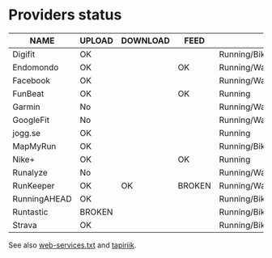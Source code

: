 # Providers status

| NAME         | UPLOAD | DOWNLOAD | FEED   | SPORTS                                    |
| -------------|--------|----------|--------|-------------------------------------------|
| Digifit      | OK     |          |        | Running/Biking/Other                      |
| Endomondo    | OK     |          | OK     | Running/Walking/Biking/Orienteering/Other |
| Facebook     | OK     |          |        | Running/Walking/Biking/Orienteering       |
| FunBeat      | OK     |          | OK     | Running                                   |
| Garmin       | No     |          |        | Running/Walking/Biking/Other              |
| GoogleFit    | No     |          |        | Running/Walking/Biking/Orienteering/Other |
| jogg.se      | OK     |          |        | Running                                   |
| MapMyRun     | OK     |          |        | Running/Biking                            |
| Nike+        | OK     |          | OK     | Running                                   |
| Runalyze     | No     |          |        | Running/Walking/Biking/Other              |
| RunKeeper    | OK     | OK       | BROKEN | Running/Walking/Biking/Other              |
| RunningAHEAD | OK     |          |        | Running/Biking/Other                      |
| Runtastic    | BROKEN |          |        | Running/Biking/Other                      |
| Strava       | OK     |          |        | Running/Biking/Other                      |

See also [web-services.txt](Documentation/web-services.txt) and [tapiriik](https://github.com/cpfair/tapiriik).
